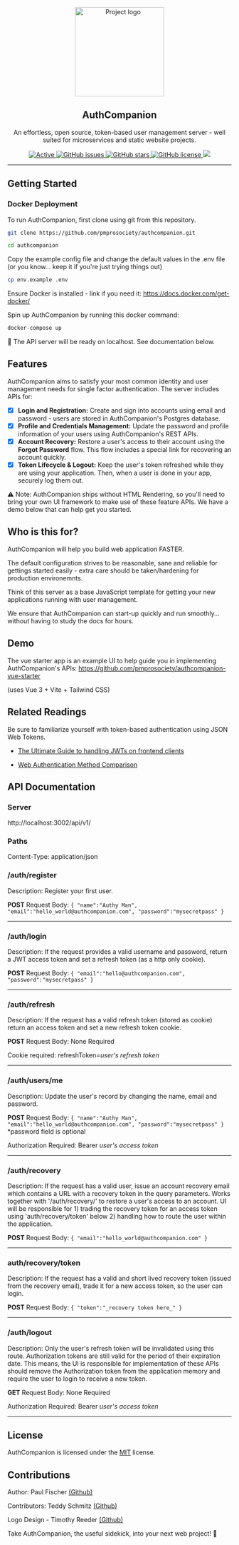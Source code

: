 <p align="center">
  <a href="https://authcompanion.com/" rel="noopener">
 <img width=200px height=200px src="https://i.imgur.com/VjsHEC9.png" alt="Project logo"></a>
</p>

<h2 align="center">AuthCompanion</h2>

<p align="center"> An effortless, open source, token-based user management server - well suited for
microservices and static website projects.
</p>

<div align="center">

<a href="https://authcompanion.com">
     <img alt="Active" src="https://img.shields.io/badge/status-early%20development-orange">
   </a>
   <a href="https://github.com/pmprosociety/authcompanion/issues">
     <img alt="GitHub issues" src="http://img.shields.io/github/issues/pmprosociety/authcompanion">
   </a>
   <a href="https://github.com/pmprosociety/authcompanion/stargazers">
     <img alt="GitHub stars" src="https://img.shields.io/github/stars/pmprosociety/authcompanion">
   </a>
   <a href="">
     <img alt="GitHub license" src="https://img.shields.io/github/license/pmprosociety/authcompanion" />
   </a>
   <a href="https://deno.land">
     <img src="https://img.shields.io/badge/deno-1.8.0-green?logo=deno"/>
   </a>

</div>

---

## Getting Started

### Docker Deployment

To run AuthCompanion, first clone using git from this repository.

```sh
git clone https://github.com/pmprosociety/authcompanion.git

cd authcompanion
```

Copy the example config file and change the default values in the .env file (or
you know... keep it if you're just trying things out)

```sh
cp env.example .env
```

Ensure Docker is installed - link if you need it:
https://docs.docker.com/get-docker/

Spin up AuthCompanion by running this docker command:

```sh
docker-compose up
```

🚀 The API server will be ready on localhost. See documentation below.

## Features

AuthCompanion aims to satisfy your most common identity and user management
needs for single factor authentication. The server includes APIs for:

- [x] **Login and Registration:** Create and sign into accounts using email and
  password - users are stored in AuthCompanion's Postgres database.
- [x] **Profile and Credentials Management:** Update the password and profile
  information of your users using AuthCompanion's REST APIs.
- [x] **Account Recovery:** Restore a user's access to their account using the
  **Forgot Password** flow. This flow includes a special link for recovering an
  account quickly.
- [x] **Token Lifecycle & Logout:** Keep the user's token refreshed while they
  are using your application. Then, when a user is done in your app, securely
  log them out.

⚠️ Note: AuthCompanion ships without HTML Rendering, so you'll need to bring
your own UI framework to make use of these feature APIs. We have a demo below
that can help get you started.

## Who is this for?

AuthCompanion will help you build web application FASTER.

The default configuration strives to be reasonable, sane and reliable for
gettings started easily - extra care should be taken/hardening for production
environemnts.

Think of this server as a base JavaScript template for getting your new
applications running with user management.

We ensure that AuthCompanion can start-up quickly and run smoothly... without
having to study the docs for hours.

## Demo

The vue starter app is an example UI to help guide you in implementing
AuthCompanion's APIs: https://github.com/pmprosociety/authcompanion-vue-starter

(uses Vue 3 + Vite + Tailwind CSS)

## Related Readings

Be sure to familiarize yourself with token-based authentication using JSON Web
Tokens.

- [The Ultimate Guide to handling JWTs on frontend
  clients](https://hasura.io/blog/best-practices-of-using-jwt-with-graphql/)

- [Web Authentication Method Comparison](https://testdriven.io/blog/web-authentication-methods/#token-based-authentication)

## API Documentation

### Server

http://localhost:3002/api/v1/

### Paths

Content-Type: application/json

### /auth/register

Description: Register your first user.

**POST** Request Body:
`{ "name":"Authy Man", "email":"hello_world@authcompanion.com", "password":"mysecretpass" }`

---

### /auth/login

Description: If the request provides a valid username and password, return a JWT
access token and set a refresh token (as a http only cookie).

**POST** Request Body:
`{ "email":"hello@authcompanion.com", "password":"mysecretpass" }`

---

### /auth/refresh

Description: If the request has a valid refresh token (stored as cookie) return
an access token and set a new refresh token cookie.

**POST** Request Body: None Required

Cookie required: refreshToken=_user's refresh token_

---

### /auth/users/me

Description: Update the user's record by changing the name, email and password.

**POST** Request Body:
`{ "name":"Authy Man", "email":"hello_world@authcompanion.com", "password":"mysecretpass" }`
*password field is optional

Authorization Required: Bearer _user's access token_

---

### /auth/recovery

Description: If the request has a valid user, issue an account recovery email
which contains a URL with a recovery token in the query parameters. Works
together with '/auth/recovery/' to restore a user's access to an account. UI
will be responsible for 1) trading the recovery token for an access token using
'auth/recovery/token' below 2) handling how to route the user within the
application.

**POST** Request Body: `{ "email":"hello_world@authcompanion.com" }`

---

### auth/recovery/token

Description: If the request has a valid and short lived recovery token (issued
from the recovery email), trade it for a new access token, so the user can
login.

**POST** Request Body: `{ "token":"_recovery token here_" }`

---

### /auth/logout

Description: Only the user's refresh token will be invalidated using this route.
Authorization tokens are still valid for the period of their expiration date.
This means, the UI is responsible for implementation of these APIs should remove
the Authorization token from the application memory and require the user to
login to receive a new token.

**GET** Request Body: None Required

Authorization Required: Bearer _user's access token_

---

## License

AuthCompanion is licensed under the [MIT](https://opensource.org/licenses/MIT)
license.

## Contributions

Author: Paul Fischer [(Github)](https://github.com/pmprosociety)

Contributors: Teddy Schmitz [(Github)](https://github.com/Teddy-Schmitz)

Logo Design - Timothy Reeder [(Github)](https://github.com/tokonoma)

Take AuthCompanion, the useful sidekick, into your next web project! 👏
